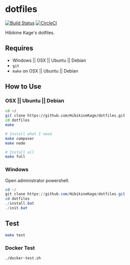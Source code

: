 # dotfiles

[![Build Status](https://travis-ci.org/HibikineKage/dotfiles.svg?branch=master)](https://travis-ci.org/HibikineKage/dotfiles) [![CircleCI](https://circleci.com/gh/HibikineKage/dotfiles.svg?style=svg)](https://circleci.com/gh/HibikineKage/dotfiles)

Hibikine Kage's dotfiles.

## Requires

- Windows || OSX || Ubuntu || Debian
- `git`
- `make` on OSX || Ubuntu || Debian

## How to Use

### OSX || Ubuntu || Debian

```bash
cd ~/
git clone https://github.com/HibikineKage/dotfiles.git
cd dotfiles
make

# Install what I need
make composer
make node

# Install all
make full
```

### Windows

Open administrator powershell.

```ps1
cd ~/
git clone https://github.com/HibikineKage/dotfiles.git
cd dotfiles
./install.bat
./init.bat
```

## Test

```bash
make test
```

### Docker Test

```bash
./docker-test.sh
```
